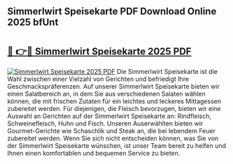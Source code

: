 ## Simmerlwirt Speisekarte PDF Download Online 2025 bfUnt

# <h2><a href="http://gc8g1tv.nevu.top/?p=Simmerlwirt+Speisekarte">🔗 👉🔴 Simmerlwirt Speisekarte 2025 PDF</a></h2>

[![Simmerlwirt Speisekarte 2025 PDF](https://i.imgur.com/dBaPXMq.png)](http://gc8g1tv.nevu.top/?p=Simmerlwirt+Speisekarte)
Die Simmerlwirt Speisekarte ist die Wahl zwischen einer Vielzahl von Gerichten und befriedigt Ihre Geschmackspräferenzen. Auf unserer Simmerlwirt Speisekarte bieten wir einen Salatbereich an, in dem Sie aus verschiedenen Salaten wählen können, die mit frischen Zutaten für ein leichtes und leckeres Mittagessen zubereitet werden. Für diejenigen, die Fleisch bevorzugen, bieten wir eine Auswahl an Gerichten auf der Simmerlwirt Speisekarte an: Rindfleisch, Schweinefleisch, Huhn und Fisch. Unseren Auserwählten bieten wir Gourmet-Gerichte wie Schaschlik und Steak an, die bei lebendem Feuer zubereitet werden. Wenn Sie sich nicht entscheiden können, was Sie von der Simmerlwirt Speisekarte wünschen, ist unser Team bereit zu helfen und Ihnen einen komfortablen und bequemen Service zu bieten.
